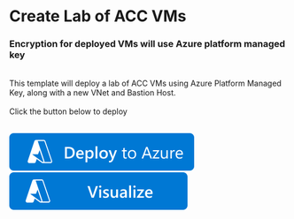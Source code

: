 # Create Lab of ACC VMs
###  Encryption for deployed VMs will use Azure platform managed key
</br>
This template will deploy a lab of ACC VMs using Azure Platform Managed Key, along with a new VNet and Bastion Host.
</br></br>
Click the button below to deploy
</br></br>

[![Deploy To Azure](https://raw.githubusercontent.com/Azure/azure-quickstart-templates/master/1-CONTRIBUTION-GUIDE/images/deploytoazure.svg?sanitize=true)](https://portal.azure.com/#create/Microsoft.Template/uri/https%3A%2F%2Fraw.githubusercontent.com%2Fcocallaw%2FAzConfidentialCompute-Lab%2Fmain%2F00-ACC-VM-Loop%2FPlatform-Key%2Fazuredeploy.json)  [![Visualize](https://raw.githubusercontent.com/Azure/azure-quickstart-templates/master/1-CONTRIBUTION-GUIDE/images/visualizebutton.svg?sanitize=true)](http://armviz.io/#/?load=https%3A%2F%2Fraw.githubusercontent.com%2Fcocallaw%2FAzConfidentialCompute-Lab%2Fmain%2F00-ACC-VM-Loop%2FPlatform-Key%2Fazuredeploy.json)
